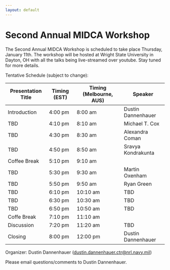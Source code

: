 ```yaml
---
layout: default
---
```


# Second Annual MIDCA Workshop

The Second Annual MIDCA Workshop is scheduled to take place Thursday, January 11th. The workshop will be hosted at Wright State University in Dayton, OH with all the talks being live-streamed over youtube. Stay tuned for more details.

Tentative Schedule (subject to change):

| Presentation Title | Timing (EST) | Timing (Melbourne, AUS) | Speaker |
| ------------------ | ------------ | ----------------------- | ------- |
| Introduction       | 4:00 pm      | 8:00 am                 | Dustin Dannenhauer |
| TBD                | 4:10 pm      | 8:10 am                 | Michael T. Cox |
| TBD                | 4:30 pm      | 8:30 am                 | Alexandra Coman |
| TBD                | 4:50 pm      | 8:50 am                 | Sravya Kondrakunta |
| Coffee Break       | 5:10 pm      | 9:10 am                 |                    |
| TBD                | 5:30 pm      | 9:30 am                 | Martin Oxenham |
| TBD                | 5:50 pm      | 9:50 am                 | Ryan Green |
| TBD                | 6:10 pm      | 10:10 am                | TBD |
| TBD                | 6:30 pm      | 10:30 am                | TBD |
| TBD                | 6:50 pm      | 10:50 am                | TBD |
| Coffe Break        | 7:10 pm      | 11:10 am                |  |
| Discussion         | 7:20 pm      | 11:20 am                | TBD |
| Closing            | 8:00 pm      | 12:00 pm                | Dustin Dannenhauer |


Organizer: Dustin Dannenhauer (dustin.dannenhauer.ctr@nrl.navy.mil)

Please email questions/comments to Dustin Dannenhauer.
